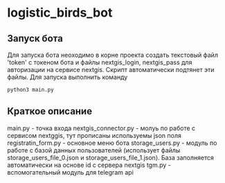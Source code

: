 # logistic_birds_bot
## Запуск бота
Для запуска бота неоходимо в корне проекта создать текстовый файл 'token' с токеном бота и файлы nextgis_login, nextgis_pass для авторизации на сервисе nextgis. Скрипт автоматически подтянет эти файлы.
Для запуска выполнить команду
```sh
python3 main.py
```
## Краткое описание
main.py - точка входа
nextgis_connector.py - молуь по работе с сервисом nextggis, тут прописаны используемы json поля
registratin_form.py - основное меню бота
storage_users.py - модуль по работе с базой данных пользователей (использует файлы storage_users_file_0.json и storage_users_file_1.json). База заполняется автоматически на основе id с сервера nextgis
tgm.py - вспомогательный модуль для telegram api